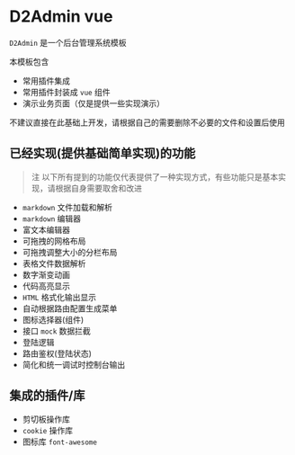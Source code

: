 # D2Admin vue

`D2Admin` 是一个后台管理系统模板

本模板包含

* 常用插件集成
* 常用插件封装成 `vue` 组件
* 演示业务页面（仅是提供一些实现演示）

不建议直接在此基础上开发，请根据自己的需要删除不必要的文件和设置后使用

## 已经实现(提供基础简单实现)的功能

> 注 以下所有提到的功能仅代表提供了一种实现方式，有些功能只是基本实现，请根据自身需要取舍和改进

* `markdown` 文件加载和解析
* `markdown` 编辑器
* 富文本编辑器
* 可拖拽的网格布局
* 可拖拽调整大小的分栏布局
* 表格文件数据解析
* 数字渐变动画
* 代码高亮显示
* `HTML` 格式化输出显示
* 自动根据路由配置生成菜单
* 图标选择器(组件)
* 接口 `mock` 数据拦截
* 登陆逻辑
* 路由鉴权(登陆状态)
* 简化和统一调试时控制台输出

## 集成的插件/库
* 剪切板操作库
* `cookie` 操作库
* 图标库 `font-awesome`




